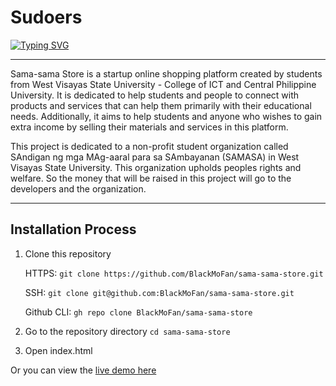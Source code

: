 # Sudoers
[![Typing SVG](https://readme-typing-svg.herokuapp.com?font=roboto&color=%23D90416&lines=Sama-sama+Store;GDSC+HackFest+2022+by+GDSC-Loyola)](https://git.io/typing-svg)

---
Sama-sama Store is a startup online shopping platform created by students from West Visayas State University - College of ICT and Central Philippine University.
It is dedicated to help students and people to connect with products and services that can help them primarily with their educational needs.
Additionally, it aims to help students and anyone who wishes to gain extra income by selling their materials and services in this platform.


This project is dedicated to a non-profit student organization called SAndigan ng mga MAg-aaral para sa SAmbayanan (SAMASA) in West Visayas State University.
This organization upholds peoples rights and welfare. So the money that will be raised in this project will go to the developers and the organization.

---
## Installation Process
1. Clone this repository

    HTTPS:
      `git clone https://github.com/BlackMoFan/sama-sama-store.git`

    SSH:
      `git clone git@github.com:BlackMoFan/sama-sama-store.git`

    Github CLI:
      `gh repo clone BlackMoFan/sama-sama-store`
    
2. Go to the repository directory
	`cd sama-sama-store`
  
3. Open index.html


Or you can view the [live demo here](https://sama-sama-store.vercel.app/)
